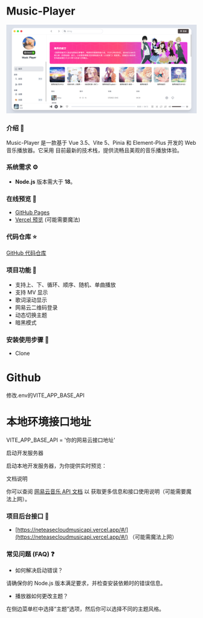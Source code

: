 # Music-Player 

![image](https://github.com/chaozixuebiancheng/Music-Player-/blob/master/public/%E6%BC%94%E7%A4%BA.png)

### 介绍 📖

Music-Player  是一款基于 Vue
3.5、Vite 5、Pinia 和 Element-Plus 开发的 Web 音乐播放器。它采用
目前最新的技术栈，提供流畅且美观的音乐播放体验。

### 系统需求 ⚙️

- **Node.js** 版本需大于 **18**。

### 在线预览 👀

- [GitHub Pages](https://github.com/chaozixuebiancheng/Music-Player-)
- [Vercel 预览](这里等待填充) (可能需要魔法)

### 代码仓库 ⭐

[GitHub 代码仓库](https://github.com/chaozixuebiancheng/Music-Player-)

### 项目功能 🔨

- 支持上、下、循环、顺序、随机、单曲播放
- 支持 MV 显示
- 歌词滚动显示
- 网易云二维码登录
- 动态切换主题
- 暗黑模式

### 安装使用步骤 📔

- Clone

# Github
修改.env的VITE_APP_BASE_API

# 本地环境接口地址
VITE_APP_BASE_API = '你的网易云接口地址'

启动开发服务器

启动本地开发服务器，为你提供实时预览：

文档说明

你可以查阅 [网易云音乐 API 文档](https://neteasecloudmusicapi.vercel.app/#/) 以
获取更多信息和接口使用说明（可能需要魔法上网）。

### 项目后台接口 🧩

- [https://neteasecloudmusicapi.vercel.app/#/](https://neteasecloudmusicapi.vercel.app/#/)
  （可能需魔法上网）

### 常见问题 (FAQ) ❓

- 如何解决启动错误？

请确保你的 Node.js 版本满足要求，并检查安装依赖时的错误信息。

- 播放器如何更改主题？

在侧边菜单栏中选择“主题”选项，然后你可以选择不同的主题风格。
